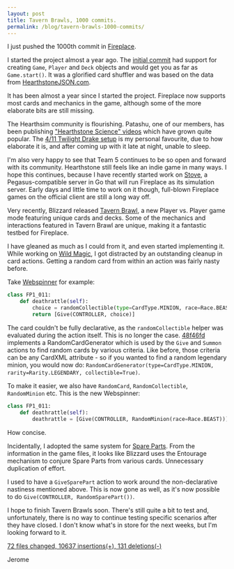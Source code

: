 ```yaml
---
layout: post
title: Tavern Brawls, 1000 commits.
permalink: /blog/tavern-brawls-1000-commits/
---
```


I just pushed the 1000th commit in [Fireplace](https://github.com/jleclanche/fireplace).

I started the project almost a year ago.
The [initial commit](https://github.com/jleclanche/fireplace/commit/c144d1b37e2872383217946c94d713cec358cfec)
had support for creating `Game`, `Player` and `Deck` objects and would get you as far as `Game.start()`.
It was a glorified card shuffler and was based on the data from [HearthstoneJSON.com](http://hearthstonejson.com/).

It has been almost a year since I started the project. Fireplace now supports most cards and mechanics in the game,
although some of the more elaborate bits are still missing.

The Hearthsim community is flourishing. Patashu, one of our members, has been publishing
["Hearthstone Science" videos](https://www.youtube.com/c/HearthstoneScience) which have grown quite popular.
The [4/11 Twilight Drake setup](https://www.youtube.com/watch?v=ZKf8WId7N0Q) is my personal favourite, due to how
elaborate it is, and after coming up with it late at night, unable to sleep.

I'm also very happy to see that Team 5 continues to be so open and forward with its community. Hearthstone still
feels like an indie game in many ways. I hope this continues, because I have recently started work on
[Stove](https://github.com/hearthsim/stove), a Pegasus-compatible server in Go that will run Fireplace as its
simulation server. Early days and little time to work on it though, full-blown Fireplace games on the official
client are still a long way off.

Very recently, Blizzard released [Tavern Brawl](http://hearthstone.gamepedia.com/Tavern_Brawl), a new
Player vs. Player game mode featuring unique cards and decks. Some of the mechanics and interactions featured
in Tavern Brawl are unique, making it a fantastic testbed for Fireplace.

I have gleaned as much as I could from it, and even started implementing it. While working on
[Wild Magic](http://hearthstone.gamepedia.com/Wild_Magic_\(Tavern_Brawl\)), I got distracted by an outstanding
cleanup in card actions. Getting a random card from within an action was fairly nasty before.

Take [Webspinner](http://hearthstone.gamepedia.com/Webspinner) for example:

```python
class FP1_011:
	def deathrattle(self):
		choice = randomCollectible(type=CardType.MINION, race=Race.BEAST)
		return [Give(CONTROLLER, choice)]
```

The card couldn't be fully declarative, as the `randomCollectible` helper was evaluated during the action itself.
This is no longer the case. [48f46fd](https://github.com/jleclanche/fireplace/commit/48f46fd2d68064504afbcc53138344c33c7eb427)
implements a RandomCardGenerator which is used by the `Give` and `Summon` actions to find random cards by various
criteria. Like before, those criteria can be any CardXML attribute - so if you wanted to find a random legendary
minion, you would now do: `RandomCardGenerator(type=CardType.MINION, rarity=Rarity.LEGENDARY, collectible=True)`.

To make it easier, we also have `RandomCard`, `RandomCollectible`, `RandomMinion` etc. This is the new Webspinner:

```python
class FP1_011:
	def deathrattle(self):
		deathrattle = [Give(CONTROLLER, RandomMinion(race=Race.BEAST))]
```

How concise.

Incidentally, I adopted the same system for [Spare Parts](http://hearthstone.gamepedia.com/Spare_Part).
From the information in the game files, it looks like Blizzard uses the Entourage mechanism to conjure Spare Parts
from various cards. Unnecessary duplication of effort.

I used to have a `GiveSparePart` action to work around the non-declarative nastiness mentioned above. This is now
gone as well, as it's now possible to do `Give(CONTROLLER, RandomSparePart())`.

I hope to finish Tavern Brawls soon. There's still quite a bit to test and, unfortunately, there is no way to
continue testing specific scenarios after they have closed. I don't know what's in store for the next weeks, but
I'm looking forward to it.

[72 files changed, 10637 insertions(+), 131 deletions(-)](https://github.com/jleclanche/fireplace/compare/c144d1b37e2872383217946c94d713cec358cfec...2888f452c4c2299eebc5233b9775e0e8034b6775)

Jerome
